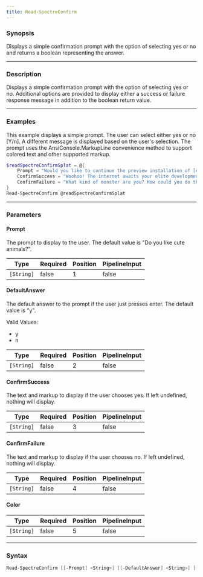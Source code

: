 ```yaml
---
title: Read-SpectreConfirm
---
```








### Synopsis
Displays a simple confirmation prompt with the option of selecting yes or no and returns a boolean representing the answer.



---


### Description

Displays a simple confirmation prompt with the option of selecting yes or no. Additional options are provided to display either a success or failure response message in addition to the boolean return value.



---


### Examples
This example displays a simple prompt. The user can select either yes or no [Y/n]. A different message is displayed based on the user's selection. The prompt uses the AnsiConsole.MarkupLine convenience method to support colored text and other supported markup. 

```powershell
$readSpectreConfirmSplat = @{
    Prompt = "Would you like to continue the preview installation of [#7693FF]PowerShell 7?[/]"
    ConfirmSuccess = "Woohoo! The internet awaits your elite development contributions."
    ConfirmFailure = "What kind of monster are you? How could you do this?"
}
Read-SpectreConfirm @readSpectreConfirmSplat
```


---


### Parameters
#### **Prompt**

The prompt to display to the user. The default value is "Do you like cute animals?".






|Type      |Required|Position|PipelineInput|
|----------|--------|--------|-------------|
|`[String]`|false   |1       |false        |



#### **DefaultAnswer**

The default answer to the prompt if the user just presses enter. The default value is "y".



Valid Values:

* y
* n






|Type      |Required|Position|PipelineInput|
|----------|--------|--------|-------------|
|`[String]`|false   |2       |false        |



#### **ConfirmSuccess**

The text and markup to display if the user chooses yes. If left undefined, nothing will display.






|Type      |Required|Position|PipelineInput|
|----------|--------|--------|-------------|
|`[String]`|false   |3       |false        |



#### **ConfirmFailure**

The text and markup to display if the user chooses no. If left undefined, nothing will display.






|Type      |Required|Position|PipelineInput|
|----------|--------|--------|-------------|
|`[String]`|false   |4       |false        |



#### **Color**




|Type      |Required|Position|PipelineInput|
|----------|--------|--------|-------------|
|`[String]`|false   |5       |false        |





---


### Syntax
```powershell
Read-SpectreConfirm [[-Prompt] <String>] [[-DefaultAnswer] <String>] [[-ConfirmSuccess] <String>] [[-ConfirmFailure] <String>] [[-Color] <String>] [<CommonParameters>]
```

